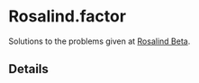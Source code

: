 # Rosalind.factor #

Solutions to the problems given at [Rosalind Beta](http://rosalind.info).

## Details ##